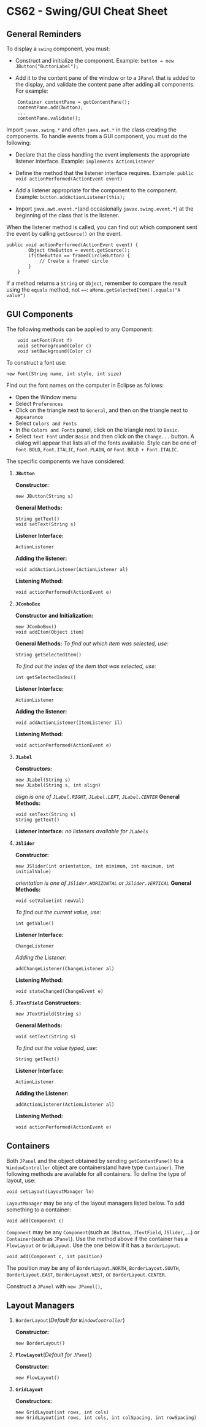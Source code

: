 # CS62 - Swing/GUI Cheat Sheet

## General Reminders

To display a `swing` component, you must:

* Construct and initialize the component. 
Example: `button = new JButton("ButtonLabel");`

* Add it to the content pane of the window or to a `JPanel` that is added to the display, and validate the content pane after adding all components. For example:

```
    Container contentPane = getContentPane();
    contentPane.add(button);
    ...
    contentPane.validate();
```

Import `javax.swing.*` and often `java.awt.*` in the class creating the components.
To handle events from a GUI component, you must do the following:

* Declare that the class handling the event implements the appropriate listener interface. 
Example: `implements ActionListener`

* Define the method that the listener interface requires.
Example: `public void actionPerformed(ActionEvent event)`

* Add a listener appropriate for the component to the component.
Example: `button.addActionListener(this);`

* Import `java.awt.event.*`(and occasionally `javax.swing.event.*`) at the beginning of the class that is the listener.

When the listener method is called, you can find out which component sent the event by calling `getSource()` on the event.

```
public void actionPerformed(ActionEvent event) {
        Object theButton = event.getSource();
        if(theButton == framedCircleButton) {
            // Create a framed circle
        }
    }
```

If a method returns a `String` or `Object`, remember to compare the result using the `equals` method, not `==`: `aMenu.getSelectedItem().equals("A value")`

## GUI Components

The following methods can be applied to any Component:

```
    void setFont(Font f)
    void setForeground(Color c)
    void setBackground(Color c)
```

To construct a font use:
```
new Font(String name, int style, int size)
```

Find out the font names on the computer in Eclipse as follows:
* Open the Window menu
* Select `Preferences`
* Click on the triangle next to `General`, and then on the triangle next to `Appearance`
* Select `Colors and Fonts`
* In the `Colors and Fonts` panel, click on the triangle next to `Basic`.
* Select `Text Font` under `Basic` and then click on the `Change...` button. A dialog will appear that lists all of the fonts available.
Style can be one of `Font.BOLD`, `Font.ITALIC`, `Font.PLAIN`, or `Font.BOLD + Font.ITALIC`.

The specific components we have considered:

1. **`JButton`**
 
    **Constructor:**
    ```
    new JButton(String s)
    ```
    **General Methods:**
    ```
    String getText()
    void setText(String s)
    ```
    **Listener Interface:**
    ```
    ActionListener
    ```
    **Adding the listener:**
    ```
    void addActionListener(ActionListener al)
    ```
    **Listening Method:**
    ```
    void actionPerformed(ActionEvent e)
    ```
2. **`JComboBox`**
    
    **Constructor and Initialization:**
    ```
    new JComboBox()
    void addItem(Object item)
    ```
    **General Methods:**
    *To find out which item was selected, use:*
    ```
    String getSelectedItem()
    ```
    *To find out the index of the item that was selected, use:*
    ```
    int getSelectedIndex()
    ```
    **Listener Interface:**
    ```
    ActionListener
    ```
    **Adding the listener:**
    ```
    void addActionListener(ItemListener il)
    ```
    **Listening Method:**
    ```
    void actionPerformed(ActionEvent e)
    ```
3. **`JLabel`**

    **Constructors:**
    ```
    new JLabel(String s)
    new JLabel(String s, int align)
    ```
    *align is one of `JLabel.RIGHT`, `JLabel.LEFT`, `JLabel.CENTER`*
    **General Methods:**
    ```
    void setText(String s)
    String getText()
    ```
    **Listener Interface:**
    *no listeners available for `JLabels`*

4. **`JSlider`**

    **Constructor:**
    ```
    new JSlider(int orientation, int minimum, int maximum, int initialValue)
    ```   
    *orientation is one of `JSlider.HORIZONTAL` or `JSlider.VERTICAL`*
    **General Methods:**
    ```
    void setValue(int newVal)
    ```
    *To find out the current value, use:*
    ```
    int getValue()
    ```
    **Listener Interface:**
    ```
    ChangeListener
    ```
    *Adding the Listener:*
    ```
    addChangeListener(ChangeListener al)
    ```
    **Listening Method:**
    ```
    void stateChanged(ChangeEvent e)
    ```
5. **`JTextField`**
    **Constructors:**
    ```
    new JTextField(String s)
    ```
    **General Methods:**
    ```
    void setText(String s)
    ```
    *To find out the value typed, use:*
    ```
    String getText()
    ```
    **Listener Interface:**
    ```
    ActionListener
    ```
    **Adding the Listener:**
    ```
    addActionListener(ActionListener al)
    ```
    **Listening Method:**
    ```
    void actionPerformed(ActionEvent e)
    ```

## Containers

Both `JPanel` and the object obtained by sending `getContentPane()` to a `WindowController` object are containers(and have type `Container`). The following methods are available for all containers. To define the type of layout, use:
```
void setLayout(LayoutManager lm)
```
`LayoutManager` may be any of the layout managers listed below.
To add something to a container:
```
Void add(Component c)
```
`Component` may be any `Component`(such as `JButton`, `JTextField`, `JSlider`, ...) or `Container`(such as `JPanel`). Use the method above if the container has a `FlowLayout` or `GridLayout`. Use the one below if it has a `BorderLayout`.
```
void add(Component c, int position)
```
The position may be any of `BorderLayout.NORTH`, `BorderLayout.SOUTH`, `BorderLayout.EAST`, `BorderLayout.WEST`, or `BorderLayout.CENTER`.

Construct a `JPanel` with `new JPanel()`,

## Layout Managers
1. `BorderLayout`(*Default for `WindowController`*)

    **Constructor:**
    ```
    new BorderLayout()
    ```
2. **`FlowLayout`**(*Default for `JPanel`*)
 
    **Constructor:**
    ```
    new FlowLayout()
    ```
3. **`GridLayout`**

    **Constructors:**
    ```
    new GridLayout(int rows, int cols)
    new GridLayout(int rows, int cols, int colSpacing, int rowSpacing)
    ```